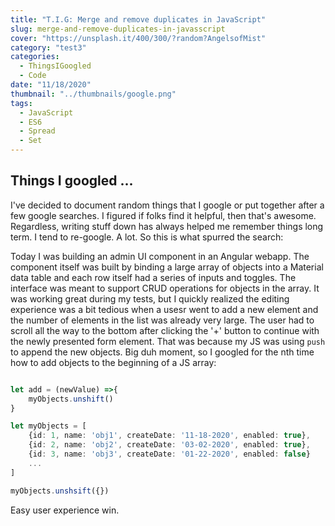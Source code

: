 ```yaml
---
title: "T.I.G: Merge and remove duplicates in JavaScript"
slug: merge-and-remove-duplicates-in-javasscript
cover: "https://unsplash.it/400/300/?random?AngelsofMist"
category: "test3"
categories:
  - ThingsIGoogled
  - Code
date: "11/18/2020"
thumbnail: "../thumbnails/google.png"
tags:
  - JavaScript
  - ES6
  - Spread
  - Set
---
```


## Things I googled ...

I've decided to document random things that I google or put together after a few google searches. I figured if folks find it helpful, then that's awesome. Regardless, writing stuff down has always helped me remember things long term. I tend to re-google. A lot. So this is what spurred the search:

Today I was building an admin UI component in an Angular webapp. The component itself was built by binding a large array of objects into a Material data table and each row itself had a series of inputs and toggles. The interface was meant to support CRUD operations for objects in the array. It was working great during my tests, but I quickly realized the editing experience was a bit tedious when a usesr went to add a new element and the number of elements in the list was already very large. The user had to scroll all the way to the bottom after clicking the '+' button to continue with the newly presented form element. That was because my JS was using `push` to append the new objects. Big duh moment, so I googled for the nth time how to add objects to the beginning of a JS array:

```typescript

let add = (newValue) =>{
    myObjects.unshift()
}

let myObjects = [
    {id: 1, name: 'obj1', createDate: '11-18-2020', enabled: true},
    {id: 2, name: 'obj2', createDate: '03-02-2020', enabled: true},
    {id: 3, name: 'obj3', createDate: '01-22-2020', enabled: false}
    ...
]

myObjects.unshsift({})
```

Easy user experience win. 
